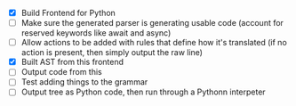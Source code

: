 - [x]  Build Frontend for Python
- [ ]  Make sure the generated parser is generating usable code (account for reserved keywords like await and async)
- [ ]  Allow actions to be added with rules that define how it's translated (if no action is present, then simply output the raw line)
- [x] Built AST from this frontend
- [ ] Output code from this
- [ ] Test adding things to the grammar
- [ ] Output tree as Python code, then run through a Pythonn interpeter